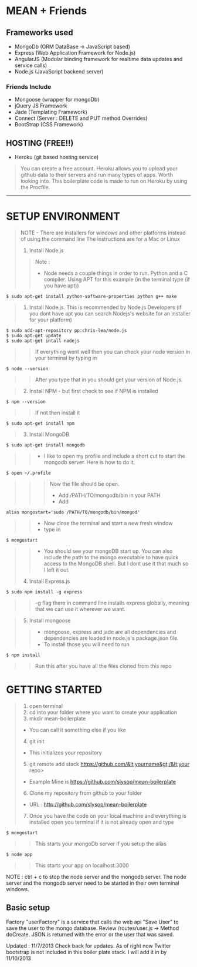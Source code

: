 MEAN + Friends
===============

## Frameworks used ##
* MongoDb (ORM DataBase -> JavaScript based)
* Express (Web Application Framework for Node.js)
* AngularJS (Modular binding framework for realtime data updates and service calls)
* Node.js (JavaScript backend server)

### Friends Include ###
* Mongoose (wrapper for mongoDb)
* jQuery JS Framework
* Jade (Templating Framework)
* Connect (Server : DELETE and PUT method Overrides)
* BootStrap (CSS Framework)

## HOSTING (FREE!!) ##
* Heroku (git based hosting service)

> You can create a free account. Heroku allows you to upload your github data to their servers and run many types of apps. Worth looking into.
> This boilerplate code is made to run on Heroku by using the Procfile.

***

SETUP ENVIRONMENT
============
>NOTE - There are installers for windows and other platforms instead of using the command line
>The instructions are for a Mac or Linux
>1. Install Node.js
>> Note :
>> * Node needs a couple things in order to run. Python and a C compiler. Using APT for this example (in the terminal type (if you have apt))

	$ sudo apt-get install python-software-properties python g++ make
	
> 1. Install Node.js. This is recommended by Node.js Developers (if you dont have apt you can search Nodejs's website for an installer for your platform)

	$ sudo add-apt-repository pp:chris-lea/node.js
	$ sudo apt-get update
	$ sudo apt-get intall nodejs

>> If everything went well then you can check your node version in your terminal by typing in

	$ node --version
	
>> After you type that in you should get your version of Node.js. 

> 2. Install NPM - but first check to see if NPM is installed

	$ npm --version
	
>> If not then install it

	$ sudo apt-get install npm
	
> 3. Install MongoDB

	$ sudo apt-get install mongodb
	
>> * I like to open my profile and include a short cut to start the mongodb server. Here is how to do it.

	$ open ~/.profile
	
>>> Now the file should be open.
>>> * Add /PATH/TO/mongodb/bin in your PATH
>>> * Add

	alias mongostart='sudo /PATH/TO/mongodb/bin/mongod'
	
>> * Now close the terminal and start a new fresh window
>> * type in

	$ mongostart
	
>> * You should see your mongoDB start up. You can also include the path to the mongo executable to have quick access to the MongoDB shell. But I dont use it that much so I left it out.
> 4. Install Express.js

	$ sudo npm install -g express
	
>> -g flag there in command line installs express globally, meaning that we can use it wherever we want.

> 5. Install mongoose
>> * mongoose, express and jade are all dependencies and dependencies are loaded in node.js's package.json file.
>> * To install those you will need to run 

	$ npm install 
	
>> Run this after you have all the files cloned from this repo

GETTING STARTED
===============

> 1. open terminal
> 2. cd into your folder where you want to create your application
> 3. mkdir mean-boilerplate
>   - You can call it something else if you like
> 4. git init
>   - This initializes your repository
> 5. git remote add stack https://github.com/&lt;yourname&gt;/&lt;your repo&gt;
>   - Example Mine is https://github.com/slysop/mean-boilerplate
> 6. Clone my repository from github to your folder
>   - URL : http://github.com/slysop/mean-boilerplate
> 7. Once you have the code on your local machine and everything is installed open you terminal if it is not already open and type

	$ mongostart
	
>> This starts your mongoDb server if you setup the alias

	$ node app
	
>> This starts your app on localhost:3000

NOTE : ctrl + c to stop the node server and the mongodb server. The node server and the mongodb server need to be started in their own terminal windows.

Basic setup 
------------
Factory "userFactory" is a service that calls the web api "Save User" to save the user to the mongo database.
Review /routes/user.js -> Method doCreate.
JSON is returned with the error or the user that was saved.

Updated : 11/7/2013
Check back for updates. 
As of right now Twitter bootstrap is not included in this boiler plate stack.
I will add it in by 11/10/2013
